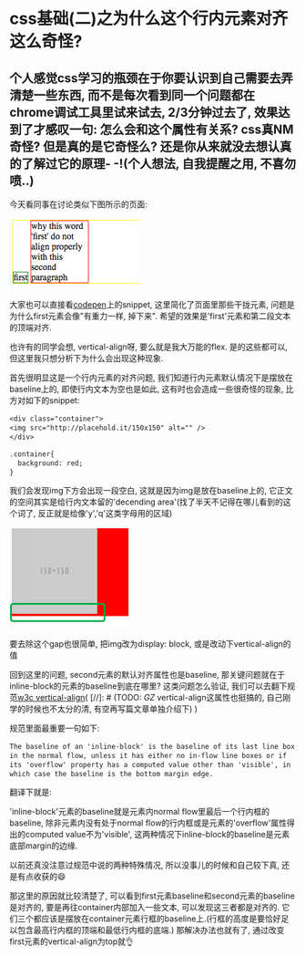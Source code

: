 # css基础(二)之为什么这个行内元素对齐这么奇怪?

## 个人感觉css学习的瓶颈在于你要认识到自己需要去弄清楚一些东西, 而不是每次看到同一个问题都在chrome调试工具里试来试去, 2/3分钟过去了, 效果达到了才感叹一句: 怎么会和这个属性有关系? css真NM奇怪? 但是真的是它奇怪么? 还是你从来就没去想认真的了解过它的原理- -!(个人想法, 自我提醒之用, 不喜勿喷..)

今天看同事在讨论类似下图所示的页面:

![行内元素对齐](../images/WhyIsThisInlineElementPushedDownward-2017-03-01.png)

大家也可以直接看[codepen](http://codepen.io/AndreGeng/pen/ZebMRX)上的snippet, 这里简化了页面里那些干拢元素, 问题是为什么first元素会像"有重力一样, 掉下来". 希望的效果是'first'元素和第二段文本的顶端对齐.

也许有的同学会想, vertical-align呀, 要么就是我大万能的flex. 是的这些都可以, 但这里我只想分析下为什么会出现这种现象.

首先很明显这是一个行内元素的对齐问题, 我们知道行内元素默认情况下是摆放在baseline上的, 即使行内文本为空也是如此, 这有时也会造成一些很奇怪的现象, 比方对如下的snippet:

```
<div class="container">
<img src="http://placehold.it/150x150" alt="" />
</div>
```

```
.container{
  background: red;
}
```

我们会发现img下方会出现一段空白, 这就是因为img是放在baseline上的, 它正文的空间其实是给行内文本留的'decending area'(找了半天不记得在哪儿看到的这个词了, 反正就是给像'y','q'这类字母用的区域)

![img下的空白](../images/WhyIsThisInlineElementPushedDownward_2-2017-03-01.png)

要去除这个gap也很简单, 把img改为display: block, 或是改动下vertical-align的值

回到这里的问题, second元素的默认对齐属性也是baseline, 那关键问题就在于inline-block的元素的baseline到底在哪里? 这类问题怎么验证, 我们可以去翻下规范[w3c vertical-align](https://www.w3.org/TR/CSS2/visudet.html#leading)(
  [//]: # (TODO: _GZ_ vertical-align这属性也挺搞的, 自己刚学的时候也不太分的清, 有空再写篇文章单独介绍下)
  )

规范里面最重要一句如下:

```
The baseline of an 'inline-block' is the baseline of its last line box in the normal flow, unless it has either no in-flow line boxes or if its 'overflow' property has a computed value other than 'visible', in which case the baseline is the bottom margin edge.
```

翻译下就是:

'inline-block'元素的baseline就是元素内normal flow里最后一个行内框的baseline, 除非元素内没有处于normal flow的行内框或是元素的'overflow'属性得出的computed value不为'visible', 这两种情况下inline-block的baseline是元素底部margin的边缘.

以前还真没注意过规范中说的两种特殊情况, 所以没事儿的时候和自己较下真, 还是有点收获的😄

那这里的原因就比较清楚了, 可以看到first元素baseline和second元素的baseline是对齐的, 要是再往container内部加入一些文本, 可以发现这三者都是对齐的. 它们三个都应该是摆放在container元素行框的baseline上.(行框的高度是要恰好足以包含最高行内框的顶端和最低行内框的底端.) 那解决办法也就有了, 通过改变first元素的vertical-align为top就👌
